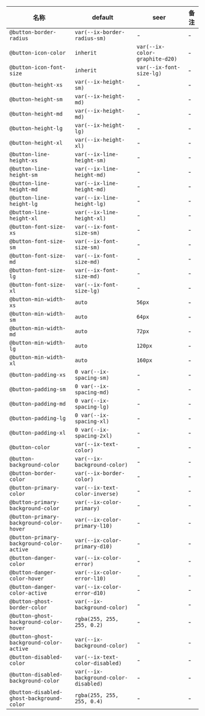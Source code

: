 | 名称 | default | seer | 备注 |
| --- | --- | --- | --- |
| `@button-border-radius` | `var(--ix-border-radius-sm)` | - | - |
| `@button-icon-color` | `inherit` | `var(--ix-color-graphite-d20)` | - |
| `@button-icon-font-size` | `inherit` | `var(--ix-font-size-lg)` | - |
| `@button-height-xs` | `var(--ix-height-sm)` | - | - |
| `@button-height-sm` | `var(--ix-height-md)` | - | - |
| `@button-height-md` | `var(--ix-height-md)` | - | - |
| `@button-height-lg` | `var(--ix-height-lg)` | - | - |
| `@button-height-xl` | `var(--ix-height-xl)` | - | - |
| `@button-line-height-xs` | `var(--ix-line-height-sm)` | - | - |
| `@button-line-height-sm` | `var(--ix-line-height-md)` | - | - |
| `@button-line-height-md` | `var(--ix-line-height-md)` | - | - |
| `@button-line-height-lg` | `var(--ix-line-height-lg)` | - | - |
| `@button-line-height-xl` | `var(--ix-line-height-xl)` | - | - |
| `@button-font-size-xs` | `var(--ix-font-size-sm)` | - | - |
| `@button-font-size-sm` | `var(--ix-font-size-sm)` | - | - |
| `@button-font-size-md` | `var(--ix-font-size-md)` | - | - |
| `@button-font-size-lg` | `var(--ix-font-size-md)` | - | - |
| `@button-font-size-xl` | `var(--ix-font-size-lg)` | - | - |
| `@button-min-width-xs` | `auto` | `56px` | - |
| `@button-min-width-sm` | `auto` | `64px` | - |
| `@button-min-width-md` | `auto` | `72px` | - |
| `@button-min-width-lg` | `auto` | `120px` | - |
| `@button-min-width-xl` | `auto` | `160px` | - |
| `@button-padding-xs` | `0 var(--ix-spacing-sm)` | - | - |
| `@button-padding-sm` | `0 var(--ix-spacing-md)` | - | - |
| `@button-padding-md` | `0 var(--ix-spacing-lg)` | - | - |
| `@button-padding-lg` | `0 var(--ix-spacing-xl)` | - | - |
| `@button-padding-xl` | `0 var(--ix-spacing-2xl)` | - | - |
| `@button-color` | `var(--ix-text-color)` | - | - |
| `@button-background-color` | `var(--ix-background-color)` | - | - |
| `@button-border-color` | `var(--ix-border-color)` | - | - |
| `@button-primary-color` | `var(--ix-text-color-inverse)` | - | - |
| `@button-primary-background-color` | `var(--ix-color-primary)` | - | - |
| `@button-primary-background-color-hover` | `var(--ix-color-primary-l10)` | - | - |
| `@button-primary-background-color-active` | `var(--ix-color-primary-d10)` | - | - |
| `@button-danger-color` | `var(--ix-color-error)` | - | - |
| `@button-danger-color-hover` | `var(--ix-color-error-l10)` | - | - |
| `@button-danger-color-active` | `var(--ix-color-error-d10)` | - | - |
| `@button-ghost-border-color` | `var(--ix-background-color)` | - | - |
| `@button-ghost-background-color-hover` | `rgba(255, 255, 255, 0.2)` | - | - |
| `@button-ghost-background-color-active` | `var(--ix-background-color)` | - | - |
| `@button-disabled-color` | `var(--ix-text-color-disabled)` | - | - |
| `@button-disabled-background-color` | `var(--ix-background-color-disabled)` | - | - |
| `@button-disabled-ghost-background-color` | `rgba(255, 255, 255, 0.4)` | - | - |
